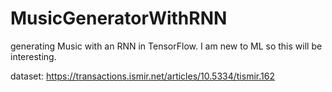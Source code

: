 # MusicGeneratorWithRNN
generating Music with an RNN in TensorFlow. I am new to ML so this will be interesting.


dataset: https://transactions.ismir.net/articles/10.5334/tismir.162